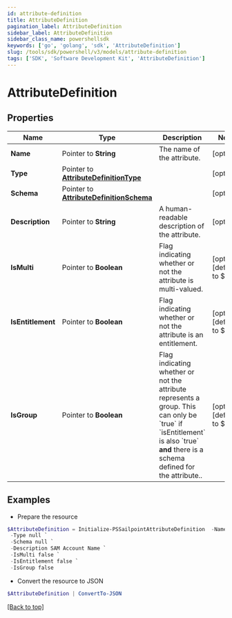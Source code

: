 ```yaml
---
id: attribute-definition
title: AttributeDefinition
pagination_label: AttributeDefinition
sidebar_label: AttributeDefinition
sidebar_class_name: powershellsdk
keywords: ['go', 'golang', 'sdk', 'AttributeDefinition'] 
slug: /tools/sdk/powershell/v3/models/attribute-definition
tags: ['SDK', 'Software Development Kit', 'AttributeDefinition']
---
```



# AttributeDefinition

## Properties

Name | Type | Description | Notes
------------ | ------------- | ------------- | -------------
**Name** |  Pointer to **String** | The name of the attribute. | [optional] 
**Type** |  Pointer to [**AttributeDefinitionType**](attribute-definition-type) |  | [optional] 
**Schema** |  Pointer to [**AttributeDefinitionSchema**](attribute-definition-schema) |  | [optional] 
**Description** |  Pointer to **String** | A human-readable description of the attribute. | [optional] 
**IsMulti** |  Pointer to **Boolean** | Flag indicating whether or not the attribute is multi-valued. | [optional] [default to $false]
**IsEntitlement** |  Pointer to **Boolean** | Flag indicating whether or not the attribute is an entitlement. | [optional] [default to $false]
**IsGroup** |  Pointer to **Boolean** | Flag indicating whether or not the attribute represents a group. This can only be &#x60;true&#x60; if &#x60;isEntitlement&#x60; is also &#x60;true&#x60; **and** there is a schema defined for the attribute..  | [optional] [default to $false]

## Examples

- Prepare the resource
```powershell
$AttributeDefinition = Initialize-PSSailpointAttributeDefinition  -Name sAMAccountName `
 -Type null `
 -Schema null `
 -Description SAM Account Name `
 -IsMulti false `
 -IsEntitlement false `
 -IsGroup false
```

- Convert the resource to JSON
```powershell
$AttributeDefinition | ConvertTo-JSON
```


[[Back to top]](#) 

